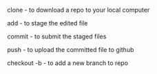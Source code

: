 clone - to download a repo to your local computer

add - to stage the edited file

commit - to submit the staged files

push - to upload the committed file to github

checkout -b - to add a new branch to repo
